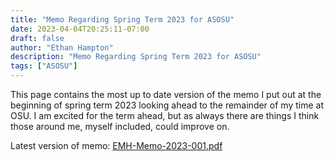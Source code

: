```yaml
---
title: "Memo Regarding Spring Term 2023 for ASOSU"
date: 2023-04-04T20:25:11-07:00
draft: false
author: "Ethan Hampton"
description: "Memo Regarding Spring Term 2023 for ASOSU"
tags: ["ASOSU"]
---
```

This page contains the most up to date version of the memo I put out at the beginning of spring term 2023 looking ahead to the remainder of my time at OSU. I am excited for the term ahead, but as always there are things I think those around me, myself included, could improve on.

Latest version of memo: [EMH-Memo-2023-001.pdf](EMH-Memo-2023-001.pdf)